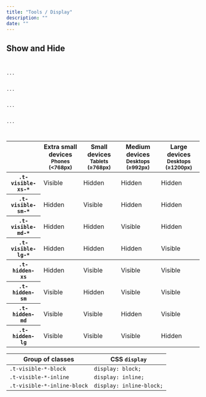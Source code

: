 ```yaml
---
title: "Tools / Display"
description: ""
date: ""
---
```

<div class="Container">
  <h2>Show and Hide</h2>
  <code>
  <div class="t-hide">...</div>
  <div class="t-show">...</div>
  <div class="t-invisible">...</div>
  <div class="t-hidden">...</div>
  </code>

<table class="Table">
  <thead>
    <tr>
      <th></th>
      <th>
        Extra small devices
        <small>Phones (&lt;768px)</small>
      </th>
      <th>
        Small devices
        <small>Tablets (≥768px)</small>
      </th>
      <th>
        Medium devices
        <small>Desktops (≥992px)</small>
      </th>
      <th>
        Large devices
        <small>Desktops (≥1200px)</small>
      </th>
    </tr>
  </thead>
  <tbody>
    <tr>
      <th><code>.t-visible-xs-*</code></th>
      <td class="t-visible-">Visible</td>
      <td class="is-hidden">Hidden</td>
      <td class="is-hidden">Hidden</td>
      <td class="is-hidden">Hidden</td>
    </tr>
    <tr>
      <th><code>.t-visible-sm-*</code></th>
      <td class="is-hidden">Hidden</td>
      <td class="is-visible">Visible</td>
      <td class="is-hidden">Hidden</td>
      <td class="is-hidden">Hidden</td>
    </tr>
    <tr>
      <th><code>.t-visible-md-*</code></th>
      <td class="is-hidden">Hidden</td>
      <td class="is-hidden">Hidden</td>
      <td class="is-visible">Visible</td>
      <td class="is-hidden">Hidden</td>
    </tr>
    <tr>
      <th><code>.t-visible-lg-*</code></th>
      <td class="is-hidden">Hidden</td>
      <td class="is-hidden">Hidden</td>
      <td class="is-hidden">Hidden</td>
      <td class="is-visible">Visible</td>
    </tr>
  </tbody>
  <tbody>
    <tr>
      <th><code>.t-hidden-xs</code></th>
      <td class="is-hidden">Hidden</td>
      <td class="is-visible">Visible</td>
      <td class="is-visible">Visible</td>
      <td class="is-visible">Visible</td>
    </tr>
    <tr>
      <th><code>.t-hidden-sm</code></th>
      <td class="is-visible">Visible</td>
      <td class="is-hidden">Hidden</td>
      <td class="is-visible">Visible</td>
      <td class="is-visible">Visible</td>
    </tr>
    <tr>
      <th><code>.t-hidden-md</code></th>
      <td class="is-visible">Visible</td>
      <td class="is-visible">Visible</td>
      <td class="is-hidden">Hidden</td>
      <td class="is-visible">Visible</td>
    </tr>
    <tr>
      <th><code>.t-hidden-lg</code></th>
      <td class="is-visible">Visible</td>
      <td class="is-visible">Visible</td>
      <td class="is-visible">Visible</td>
      <td class="is-hidden">Hidden</td>
    </tr>
  </tbody>
</table>


<table class="tbl">
  <thead>
    <tr>
      <th>Group of classes</th>
      <th>CSS <code>display</code></th>
    </tr>
  </thead>
  <tbody>
    <tr>
      <td><code>.t-visible-*-block</code></td>
      <td><code>display: block;</code></td>
    </tr>
    <tr>
      <td><code>.t-visible-*-inline</code></td>
      <td><code>display: inline;</code></td>
    </tr>
    <tr>
      <td><code>.t-visible-*-inline-block</code></td>
      <td><code>display: inline-block;</code></td>
    </tr>
  </tbody>
</table>

</div>
